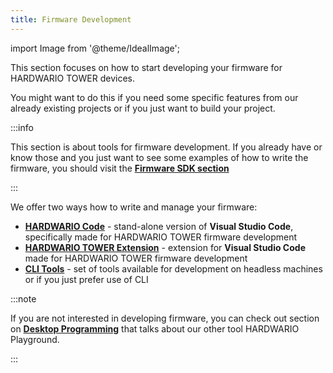 ```yaml
---
title: Firmware Development
---
```

import Image from '@theme/IdealImage';

This section focuses on how to start developing your firmware for HARDWARIO TOWER devices.

You might want to do this if you need some specific features from our already existing projects or if you just want to build your project.

:::info

This section is about tools for firmware development. If you already have or know those and you just want to see some examples of how to write the firmware, you should visit the [**Firmware SDK section**](../firmware-sdk/index.md)

:::

We offer two ways how to write and manage your firmware:

- [**HARDWARIO Code**](./about-hardwario-code.md) - stand-alone version of **Visual Studio Code**, specifically made for HARDWARIO TOWER firmware development
- [**HARDWARIO TOWER Extension**](./hardwario-extension-tutorial.md) - extension for **Visual Studio Code** made for HARDWARIO TOWER firmware development
- [**CLI Tools**](./development-with-cli-tools.md) - set of tools available for development on headless machines or if you just prefer use of CLI

:::note

If you are not interested in developing firmware, you can check out section on [**Desktop Programming**](../category/desktop-programming/) that talks about our other tool HARDWARIO Playground.

:::
